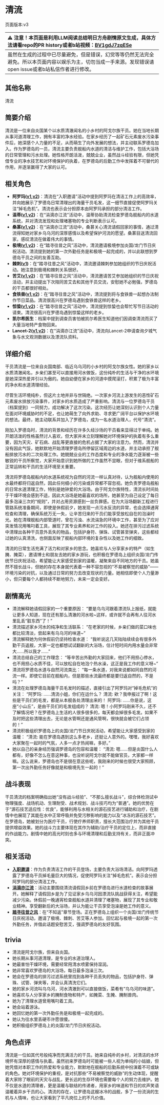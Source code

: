 # 清流
页面版本:v3
 

| :warning: 注意！本页面是利用LLM阅读总结明日方舟剧情原文生成，具体方法请看repo的PR history或者b站视频：[BV1gdJ7zqESe](https://www.bilibili.com/video/BV1gdJ7zqESe/)         |
|:----------------------------|
| 虽然在生成的过程中已尽量避免，但是错误，幻觉等等仍然无法完全避免。所以本页面内容以娱乐为主，切勿当成一手来源。发现错误请open issue或者b站私信作者进行修改。|



## 其他名称
清流
## 简要介绍
清流是一位来自炎国某个以水质清澈闻名的小乡村的阿戈尔族干员。她在当地长期从事河道清理工作，拥有丰富的净水经验。在家乡经历了一起矿石元素废水污染事件后，她深感个人力量的不足，从而萌生了向外发展的想法，并主动联系罗德岛加入。作为罗德岛的一员，清流主要负责舰船内水道的清洁与维护工作，包括大浴场的日常管理和污水处理。她性格开朗活泼，兢兢业业，虽然战斗经验有限，但她凭借专业的净水技艺和对环境保护的执着，在罗德岛的后勤工作中发挥着不可替代的作用，并逐渐赢得了大家的认可。
## 相关角色
-   **阿罗玛([v1](../chars/char_446_aroma.md),[v2](char_446_aroma.md))**：清流在“入职邀请”活动中提到阿罗玛在清洁工作上的高效率，并向她展示了罗德岛日常清理出的海量干员毛发，这一细节直接促使阿罗玛关注“掉毛危机”。清流也表示会分担原本由阿罗玛承担的部分清洁工作。
-   **温蒂([v1](../chars/char_400_weedy.md),[v2](char_400_weedy.md))**：在“涓滴亦江流”活动中，温蒂协助清流检查罗德岛舰船内的水道系统，并对清流发现和处理堵塞物的专业判断表示认可。
-   **桑葚([v1](../chars/char_473_mberry.md),[v2](char_473_mberry.md))**：在“涓滴亦江流”活动中，桑葚关心清流请假回家的事情，通过清流得知她对家乡乌乌河的深厚感情以及希望保护河流的愿望。桑葚目送清流回家，感叹清流在做着伟大的事情。
-   **极境([v1](../chars/char_401_elysm.md),[v2](char_401_elysm.md))**：在“踏寻往昔之风”活动中，清流邀请极境参加炎国/龙门节日庆祝活动。清流提到她的第一次外勤任务是和极境一起完成的，并以此联想到罗德岛干员之间的友善互助。
-   **棘刺([v1](../chars/char_293_thorns.md))**：在“踏寻往昔之风”活动中，清流邀请棘刺参加她组织的节日庆祝活动。她注意到极境和棘刺关系很好。
-   **苦艾([v1](../chars/char_405_absin.md),[v2](char_405_absin.md))**：在“踏寻往昔之风”活动中，清流邀请苦艾参加她组织的节日庆祝活动，并主动提出下次陪同苦艾去和其他干员交流，安慰她不必勉强，罗德岛的干员都很好相处。
-   **食铁兽([v1](../chars/char_241_panda.md),[v2](char_241_panda.md))**：在“踏寻往昔之风”活动中，清流提到将与食铁兽一起想办法制作节日菜品。清流很高兴在罗德岛遇到食铁兽这样的老乡。
-   **惊蛰([v1](../chars/char_306_leizi.md),[v2](char_306_leizi.md))**：在“踏寻往昔之风”活动中，清流提到惊蛰也会帮忙写节日活动的请柬。清流很高兴在罗德岛遇到惊蛰这样的老乡。
-   **凯尔希医生**：档案中提到调查员害怕被凯尔希医生知道他们因调查清流而买了大量当地特产食物回来。
-   **Lancet-2([v1](../chars/char_285_medic2.md),[v2](char_285_medic2.md))**：在“涓滴亦江流”活动中，清流向Lancet-2申请查询夕城气象与水文观测数据以及漂流队资料。
## 详细介绍
干员清流是一位来自炎国南部、临近乌乌河的小乡村的阿戈尔族女性。她的家乡以水质清澈闻名，乡亲们甚至可以直接用河水做饭，这份纯朴的生活与干净的水环境是她深深热爱并引以为傲的。她自幼便在家乡的河道中摸爬滚打，积累了极为丰富的净水和水道清理经验。

尽管生活环境纯朴，但这片土地并非与世隔绝。一次家乡河流上游发生的恶性矿石元素废水排放污染事件，对家乡的水质造成了严重影响。清流与一位罗德岛干员（档案提到）一同努力，成功解决了这次污染。这次经历让她深刻认识到个人力量在面对环境威胁时的不足，也让她萌生了向外求助、寻求更广阔平台以保护水环境的想法。最终，她主动联系并加入了罗德岛，成为一名水道治理人，代号“清流”。

刚加入罗德岛时，清流的背景和经历在许多久经沙场的干员看来显得过于单纯。她开朗活泼的性格虽然讨人喜欢，但大家并未立刻理解她对环境保护的执着有多么重要，因为天灾、矿石病、战乱等更直接的危机占据了大家的注意力。然而，清流并没有因此气馁，她默默地开始清理罗德岛所停留区域周边的水道，并主动承担了舰船排放污水的二次处理工作。她兢兢业业的工作态度和专业的净水能力逐渐被一些敏锐的干员所察觉，大家开始意识到她所做的工作虽然不显眼，但对于维系舰船的正常运转和干员的生活环境至关重要。

清流将罗德岛舰船内的水道系统视为自然的河流一样认真对待，认为舰船内使用的水最终都将归返自然，因此任何细小的污染或异常都不容忽视。她负责罗德岛舰船的日常水道清理工作，特别是她钟爱的大浴场。由于阿戈尔族特性，清流长时间处于干燥环境会感到不适，因此大浴场是她最喜欢的场所，她甚至为自己设定了每日最多泡澡三次的“规则”，并对占用资源感到一丝负罪感。在为大浴场翻新工程进行管路系统准备期间，即使是休假前夕，她发现一点污水反流的异常，也会选择通宵检查和清理，确保系统万无一失，让辛苦归来的干员们能享受放松自在的泡澡时光。她在清理舰船内部管道时，曾在污浊、水流湍急的环境中工作，甚至为了应对突发情况用嘴叼着工具，展现了其专业素养和对工作的投入。她还在排污过滤系统中清理出各种干员意外丢失的物品，包括护身符、弹珠、试管甚至弹夹，这些都经过她的认真清洗，也侧面反映了舰船内部环境的复杂性以及她工作的细致。

清流的日常生活充满了活力和对家乡的思念。她喜欢与人分享家乡的特产（如生腌、腌菜），邀请博士和朋友去她的家乡游玩，也积极在罗德岛上组织炎国/龙门传统节日庆祝活动，希望能让大家感受到家的温暖，凝聚来自不同地方的干员。她虽然不擅长战斗，但她的存在本身就代表着一种不容忽视的“不易被察觉的威胁”——环境污染的对抗，以及通过日常的努力去改变现状的力量。她相信即使个人力量渺小，但只要每个人都持续不断地努力，未来一定会变好。
## 剧情高光
- 清流解释她请假回家的一个重要原因：
  “要是乌乌河跟着漂流队上报纸，就能让更多人知道，现在还有那么清澈的河水啦~这样，或许就不会再有人往河水里乱丢“脏东西”了！”
- 清流描述家乡河水的纯净和生活联系：
  “在老家的时候，乡亲们做的菜口味也都比较清淡，尝起来有乌乌河的味道~”
- 清流解释她为何休假前仍坚持检查水道：
  “我听说这几天陆陆续续会有很多外勤干员返舰，大家一定也都想试试翻新的大浴场，估计短时间内用水量会非常大......所以我才......”
- 清流总结自己的工作理念：
  “等辛苦出外勤的大家回来，他们不用担心停水，也不用担心水质不佳，可以放松自在地泡个热水澡，这正是我工作的意义呀~”
- 清流将罗德岛水道与自然河流类比：
  “每一条水道，对我来说都如同自然的河流一样。即使它目前在舰船内，但是那些水流最终都是要归返自然的，不是吗？”
- 清流在处理罗德岛海量干员毛发时的描述，直接引出了阿罗玛对“掉毛危机”的关注：
  “阿罗玛: ......清流小姐，你们在运什么？
  清流: 欸？我申报过了啊！这些是干员们的毛发，都是从本舰各处清理出来的！
  阿罗玛: ......你是说，这座“小山丘”，是由干员们的毛发组成的？
  清流: 嗯！小阿罗玛刚来不久，还不了解情况吧？在罗德岛上生活的人很多很多的，每天都会掉很多毛发。如果不及时把这些清理出去，无论是水管啊还是通风管啊，很快就会被它们占领的！”
- 清流积极组织罗德岛上的炎国/龙门节日庆祝活动，希望能让大家感受到家的温暖：
  “清流: 能在罗德岛遇到这么多老乡，还挺让人意外的。嘿嘿，我好喜欢大家聚在一起时的气氛，人多一点才热闹嘛，多好。”
- 她以自己的亲身经历强调罗德岛的包容和温暖：
  “清流: 嗯......但是炎国什么人都有，好像不怎么在意这种事，也没听说阿戈尔就不能做官员，大家都一样嘛。这么说来，罗德岛也不是很在意这些呢，我刚来的时候也很受大家照顾，第一次出外勤任务好像就是和极境先生一起的！”
## 战斗表现
干员清流的档案明确指出她“没有战斗经验”、“不那么擅长战斗”，综合体检测试中物理强度、战场机动、生理耐受、战术规划、战斗技巧均为“普通”。她的优势在于“源石技艺适应性：优良”，能够利用与水相关的源石技艺进行辅助和治疗，在剧情中也展现了其能在水中正常呼吸并免受污秽影响的能力以及“冰冻的源石技艺”。在罗德岛，她被划分为医疗干员，行使疗养师职责，擅长大范围治疗并为其他干员提供增益效果。她的战斗力主要体现在其作为辅助/治疗干员的定位上，而非直接的作战能力。剧情中她的高光时刻也多与环境清理和后勤支持有关，而非正面冲突。
## 相关活动
-   **[入职邀请](../stories/story_aroma_set_1.md)**：作为负责清洁工作的干员登场，主要负责大浴场清洁。向阿罗玛透露了罗德岛干员掉毛量巨大的情况，促使阿罗玛关注“掉毛危机”。表示会分担阿罗玛的部分清洁工作。
-   **[涓滴亦江流](../stories/story_finlpp_set_1.md)**：活动主要围绕清流请假回乡前在罗德岛进行水道检查的故事展开。她解释了请假回乡是为了见证家乡乌乌河因漂流队挑战获得关注，希望能减少污染。休假前一晚通宵检查舰船水道并清理了堵塞物，展现了其专业和敬业精神。享受翻新后的大浴场，并认为能让干员享受泡澡是她工作的意义。
-   **[踏寻往昔之风](../stories/act13d0.md)**：在“不知返”章节登场。正在罗德岛上组织一个炎国/龙门传统节日庆祝活动，邀请了极境、棘刺、苦艾等人参加。回忆起与极境一起的第一次外勤任务，并借此话题安慰苦艾，强调罗德岛的友好氛围。
## trivia
*   清流是阿戈尔族，但来自炎国。
*   她长期从事河道清理，是专业的水道治理人。
*   她最害怕干燥环境，需要经常用清水喷雾保持湿润。
*   她非常喜欢罗德岛的大浴场，每日最多泡澡三次。
*   她会在罗德岛的排污过滤系统里找到各种干员丢失的物品，包括护身符、弹珠、试管、弹夹等，并会认真清洗它们。
*   她的家乡河流叫乌乌河，河水清澈到可以直接做饭，菜肴有“乌乌河的味道”。
*   她喜欢与人分享家乡的腌制食物和特产，如腌菜、生腌、腌制兽肉。
*   她为了清理水道曾用嘴叼着工具。
*   她会站着游泳。
*   她回忆她的第一次外勤任务是和极境一起完成的。
*   她认为往水里丢硬币许愿很傻。
*   她积极组织罗德岛上的炎国/龙门节日庆祝活动。
## 角色点评
清流是一位如其代号般纯净而充满活力的干员。她来自纯朴的乡村，对清洁的水环境怀有深厚的感情与执着。虽然初来罗德岛时可能被一些人视为单纯的小姑娘，但她凭借对本职工作的热爱和专业能力，默默地在舰船的后勤系统中扮演着不可或缺的角色。她对环境保护的重视，是对抗那些“不易被察觉的威胁”的生动体现，提醒着大家除了眼前的天灾与战乱，更长远的生存环境也需要每个人的努力去维护。她不仅是水道的清理者，更是温暖与联结的传递者，用家乡的味道和节日的欢声笑语温暖着异乡干员的心。清流的存在，让罗德岛这艘冰冷的战舰，多了一份流淌的生机与人情味，也让大家看到了平凡岗位上的不凡价值。